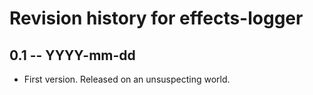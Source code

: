 # Revision history for effects-logger

## 0.1 -- YYYY-mm-dd

* First version. Released on an unsuspecting world.
